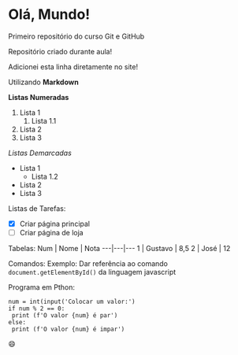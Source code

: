 # Olá, Mundo!
 Primeiro repositório do curso Git e GitHub
 
 Repositório criado durante aula!
 
 Adicionei esta linha diretamente no site!

Utilizando **Markdown**

**Listas Numeradas**
1. Lista 1
   1. Lista 1.1
3. Lista 2
4. Lista 3

*Listas Demarcadas*
* Lista 1
   * Lista 1.2 
* Lista 2
* Lista 3 

Listas de Tarefas:
- [x] Criar página principal
- [ ] Criar página de loja

Tabelas:
Num | Nome | Nota
---|---|---
1 | Gustavo | 8,5
2 | José | 12

Comandos:
Exemplo: Dar referência ao comando `document.getElementById()` da linguagem javascript

Programa em Pthon:
```
num = int(input('Colocar um valor:')
if num % 2 == 0:
 print (f'O valor {num} é par')
else:
 print (f'O valor {num} é impar')
```

😄
